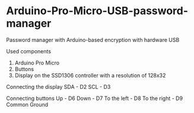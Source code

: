 # Arduino-Pro-Micro-USB-password-manager
Password manager with Arduino-based encryption with hardware USB

Used components
1. Arduino Pro Micro
2. Buttons
3. Display on the SSD1306 controller with a resolution of 128x32

Connecting the display
SDA - D2
SCL - D3

Connecting buttons
Up - D6
Down - D7
To the left - D8
To the right - D9
Common Ground
